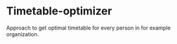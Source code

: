# Timetable-optimizer
Approach to get optimal timetable for every person in for example organization.
